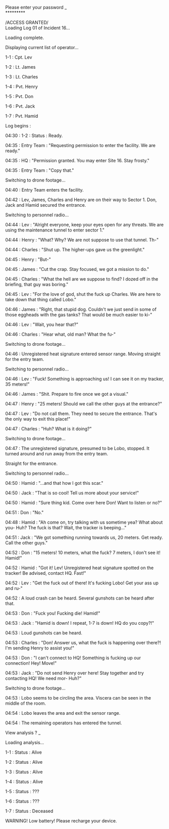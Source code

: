 Please enter your password \_  
\*\*\*\*\*\*\*\*\*

/ACCESS GRANTED/  
Loading Log 01 of Incident 16...

Loading complete. 

Displaying current list of operator...

1-1 : Cpt. Lev 

1-2 : Lt. James 

1-3 : Lt. Charles

1-4 : Pvt. Henry

1-5 : Pvt. Don

1-6 : Pvt. Jack

1-7 : Pvt. Hamid

Log begins : 

04:30 : 1-2  : Status : Ready.

04:35 : Entry Team : "Requesting permission to enter the facility. We are ready."

04:35 : HQ : "Permission granted. You may enter Site 16. Stay frosty."

04:35 : Entry Team : "Copy that."

Switching to drone footage...

04:40 : Entry Team enters the facility.

04:42 : Lev, James, Charles and Henry are on their way to Sector 1.  Don, Jack and Hamid secured the entrance.

Switching to personnel radio...

04:44 : Lev : "Alright everyone, keep your eyes open for any threats. We are using the maintenance tunnel to enter sector 1."

04:44 : Henry : "What? Why? We are not suppose to use that tunnel. Th-"

04:44 : Charles : "Shut up. The higher-ups gave us the greenlight." 

04:45 : Henry : "But-"

04:45 : James : "Cut the crap. Stay focused, we got a mission to do."

04:45 : Charles : "What the hell are we suppose to find? I dozed off in the briefing, that guy was boring."

04:45 : Lev : "For the love of god, shut the fuck up Charles. We are here to take down that thing called Lobo."

04:46 : James : "Right, that stupid dog. Couldn't we just send in some of those eggheads with the gas tanks? That would be much easier to ki-"

04:46 : Lev : "Wait, you hear that?"

04:46 : Charles : "Hear what, old man? What the fu-"

Switching to drone footage...

04:46 : Unregistered heat signature entered sensor range. Moving straight for the entry team.

Switching to personnel radio...

04:46 : Lev : "Fuck! Something is approaching us! I can see it on my tracker, 35 meters!"

04:46 : James : "Shit. Prepare to fire once we got a visual."

04:47 : Henry : "25 meters! Should we call the other guys at the entrance?"

04:47 : Lev : "Do not call them. They need to secure the entrance. That's the only way to exit this place!"

04:47 : Charles : "Huh? What is it doing?"

Switching to drone footage...

04:47 : The unregistered signature, presumed to be Lobo, stopped. It turned around and run away from the entry team.

Straight for the entrance.

Switching to personnel radio...

04:50 : Hamid : "...and that how I got this scar."

04:50 : Jack : "That is so cool! Tell us more about your service!"

04:50 : Hamid : "Sure thing kid. Come over here Don! Want to listen or no?"

04:51 : Don : "No."

04:48 : Hamid : "Ah come on, try talking with us sometime yea? What about you- Huh? The fuck is that? Wait, the tracker is beeping..."

04:51 : Jack : "We got something running towards us, 20 meters. Get ready. Call the other guys." 

04:52 : Don : "15 meters! 10 meters, what the fuck? 7 meters, I don't see it! Hamid!"

04:52 : Hamid : "Got it! Lev! Unregistered heat signature spotted on the tracker! Be advised, contact HQ. Fast!"

04:52 : Lev : "Get the fuck out of there! It's fucking Lobo! Get your ass up and ru-"

04:52 : A loud crash can be heard. Several gunshots can be heard after that.

04:53 : Don : "Fuck you! Fucking die! Hamid!"

04:53 : Jack : "Hamid is down! I repeat, 1-7 is down! HQ do you copy?!"

04:53 : Loud gunshots can be heard. 

04:53 : Charles : "Don! Answer us, what the fuck is happening over there?! I'm sending Henry to assist you!" 

04:53 : Don : "I can't connect to HQ! Something is fucking up our connection! Hey! Move!"

04:53 : Jack : "Do not send Henry over here! Stay together and try contacting HQ! We need mor- Huh?"

Switching to drone footage...

04:53 : Lobo seems to be circling the area. Viscera can be seen in the middle of the room.

04:54 : Lobo leaves the area and exit the sensor range.

04:54 : The remaining operators has entered the tunnel. 

View analysis ? \_

Loading analysis...

1-1 : Status : Alive

1-2 : Status : Alive 

1-3 : Status : Alive 

1-4 : Status : Alive 

1-5 : Status : ???

1-6 : Status : ???

1-7 : Status : Deceased

WARNING! Low battery! Please recharge your device.